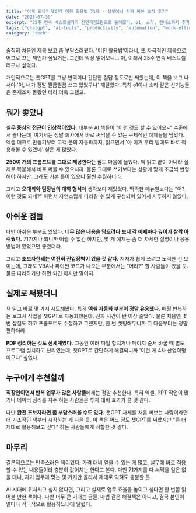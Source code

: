 ```yaml
---
title: "이게 되네? 챗GPT 미친 활용법 71제 - 실무에서 진짜 써본 솔직 후기"
date: "2025-07-30"
excerpt: "25주 연속 베스트셀러가 전면개정2판으로 돌아왔다. o1, 소라, 캔버스까지 추가된 챗GPT 활용서, 과연 실무에 얼마나 도움될까?"
tags: ["chatgpt", "ai-tools", "productivity", "automation", "work-efficiency"]
category: "tech"
---
```


솔직히 처음엔 제목 보고 좀 부담스러웠다. '미친 활용법'이라니, 또 자극적인 제목으로 어그로 끄는 책인가 싶었거든. 그런데 막상 읽어보니... 아, 이래서 25주 연속 베스트셀러구나 싶었다.

개인적으로는 챗GPT를 그냥 번역이나 간단한 질답 정도로만 써왔는데, 이 책을 보고 나서야 '아, 내가 정말 찔끔찔끔 쓰고 있었구나' 깨달았다. 특히 o1이나 소라 같은 신기능들은 존재조차 몰랐던 터라 더욱 그랬고.

## 뭐가 좋았나

**실무 중심의 접근이 인상적이었다.** 대부분 AI 책들이 "이런 것도 할 수 있어요~" 수준에서 끝나는데, 여기서는 정말 회사에서 바로 써먹을 수 있는 구체적인 예제들을 담았다. 엑셀 매크로 만들기부터 고객 문의 자동화까지, 읽으면서 '아 이거 우리 팀에도 바로 적용해볼 수 있겠네' 싶은 게 많았다.

**250여 개의 프롬프트를 그대로 제공한다는 점**도 마음에 들었다. 책 읽고 끝이 아니라 실제로 복붙해서 바로 써볼 수 있으니까. 물론 그대로 쓰기보다는 상황에 맞게 조금씩 변형해야 하지만, 그래도 기본 틀이 있으니 훨씬 수월하더라.

그리고 **오대리와 팀장님의 대화 형식**이 생각보다 재밌었다. 딱딱한 매뉴얼보다는 "어? 이런 것도 되네?" 하면서 자연스럽게 따라갈 수 있게 구성되어 있어서 지루하지 않았다.

## 아쉬운 점들

다만 아쉬운 부분도 있었다. **너무 많은 내용을 담으려다 보니 각 예제마다 깊이가 살짝 아쉬웠다.** 71가지나 되니까 어쩔 수 없긴 하지만, 몇 개 예제는 좀 더 자세한 설명이나 응용 방법이 있었으면 좋겠더라.

그리고 **초보자한테는 여전히 진입장벽이 있을 것 같다.** 저자가 쉽게 쓰려고 노력한 건 보이는데, 그래도 VBA나 파이썬 코드가 나오는 부분에서는 "어라?" 할 사람들이 있을 듯. 물론 따라하기만 하면 되긴 하지만 말이지.

## 실제로 써봤더니

책 읽고 바로 몇 가지 시도해봤다. 특히 **엑셀 자동화 부분이 정말 유용했다.** 매월 반복하는 보고서 작업을 챗GPT로 자동화했는데, 진짜 시간이 반 이상 줄었다. 물론 처음엔 몇 번 삽질도 하고 프롬프트도 수정하고 그랬지만, 한 번 셋팅해두니까 그 다음부터는 정말 편하더라.

**PDF 정리하는 것도 신세계였다.** 그동안 여러 파일 합치거나 페이지 순서 바꿀 때 별도 프로그램 설치하고 난리였는데, 챗GPT로 간단하게 해결되니까 '이런 게 4차 산업혁명이구나' 싶었다.

## 누구에게 추천할까

**직장인이면서 반복 업무가 많은 사람들**에게는 정말 추천한다. 특히 엑셀, PPT 작업이 많거나 데이터 정리를 자주 하는 사람들은 투자 대비 효과가 클 것 같다.

다만 **완전 초보자라면 좀 부담스러울 수도 있다.** 챗GPT 자체를 처음 써보는 사람이라면 더 기초적인 책부터 시작하는 게 나을 듯. 이 책은 어느 정도 챗GPT를 써봤지만 "좀 더 제대로 활용해보고 싶다" 하는 사람들에게 적합한 것 같다.

## 마무리

결론적으로는 만족스러운 책이었다. 가격 대비 얻을 수 있는 게 많고, 실무에 바로 적용할 수 있는 내용들이라 충분히 값어치는 한다고 본다. 다만 71가지를 다 써먹을 일은 없을 테니, 자기 업무에 맞는 몇 가지만 골라서 제대로 익혀도 충분할 듯.

AI 시대에 뒤처지고 싶지 않다면, 그리고 실제로 업무 효율을 높이고 싶다면 한 번쯤 읽어볼 만한 책이다. 다만 너무 큰 기대는 금물. 마법 같은 해결책은 아니고, 결국 본인이 얼마나 적극적으로 활용하느냐에 달렸다. 